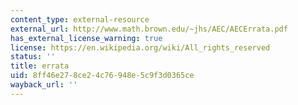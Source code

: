 ```yaml
---
content_type: external-resource
external_url: http://www.math.brown.edu/~jhs/AEC/AECErrata.pdf
has_external_license_warning: true
license: https://en.wikipedia.org/wiki/All_rights_reserved
status: ''
title: errata
uid: 8ff46e27-8ce2-4c76-948e-5c9f3d0365ce
wayback_url: ''
---
```

